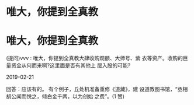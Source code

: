 # 唯大，你提到全真教

# 唯大，你提到全真教

(提问)vvv : 唯大，你提到全真教大肆收购观额、大师号、紫 衣等资产。收购的巨量资金从何而来啊?这里面是否有其他上 层入股的可能?

2019-02-21

回答：应该有的。 有个例子，丘处机准备重修《道藏》，建 设道教图书馆，“丞相胡公闻而悦之，倾白金千两，以为创始 之费”。(1 赞)